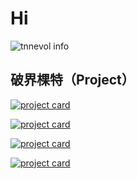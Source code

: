 # Hi

![tnnevol info](https://github-readme-stats.vercel.app/api?username=tnnevol&show_icons=true&count_private=true&hide=prs&theme=blue_navy&locale=cn)

## 破界棵特（Project）

[![project card](https://github-readme-stats.vercel.app/api/pin/?username=tnnevol&repo=robot-for-ding&show_owner=true)](https://github.com/tnnevol/robot-for-ding)

[![project card](https://github-readme-stats.vercel.app/api/pin/?username=tnnevol&repo=http-proxy-middleware-for-koa2&show_owner=true)](https://github.com/tnnevol/http-proxy-middleware-for-koa2)

[![project card](https://github-readme-stats.vercel.app/api/pin/?username=tnnevol&repo=webpack-dev-middleware-for-koa2&show_owner=true)](https://github.com/tnnevol/webpack-dev-middleware-for-koa2)

[![project card](https://github-readme-stats.vercel.app/api/pin/?username=tnnevol&repo=webpack-hot-middleware-for-koa2&show_owner=true)](https://github.com/tnnevol/webpack-hot-middleware-for-koa2)
